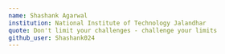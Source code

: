 ```yaml
---
name: Shashank Agarwal 
institution: National Institute of Technology Jalandhar
quote: Don't limit your challenges - challenge your limits
github_user: Shashank024
---
```

